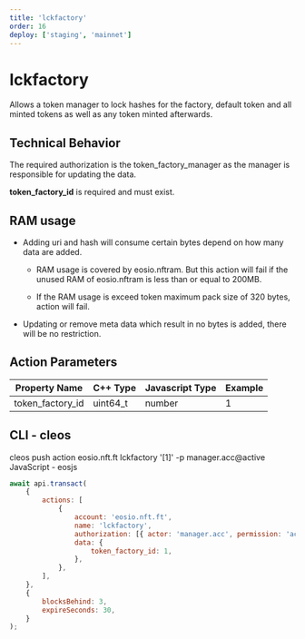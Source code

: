 ```yaml
---
title: 'lckfactory'
order: 16
deploy: ['staging', 'mainnet']
---
```


# lckfactory

Allows a token manager to lock hashes for the factory, default token and all minted tokens as well as any token minted afterwards.

## Technical Behavior

The required authorization is the token_factory_manager as the manager is responsible for updating the data.

**token_factory_id** is required and must exist.

## RAM usage

-   Adding uri and hash will consume certain bytes depend on how many data are added.

    -   RAM usage is covered by eosio.nftram. But this action will fail if the unused RAM of eosio.nftram is less than or equal to 200MB.

    -   If the RAM usage is exceed token maximum pack size of 320 bytes, action will fail.

-   Updating or remove meta data which result in no bytes is added, there will be no restriction.

## Action Parameters

| Property Name    | C++ Type | Javascript Type | Example |
| ---------------- | -------- | --------------- | ------- |
| token_factory_id | uint64_t | number          | 1       |

## CLI - cleos

cleos push action eosio.nft.ft lckfactory '[1]' -p manager.acc@active
JavaScript - eosjs

```javascript
await api.transact(
    {
        actions: [
            {
                account: 'eosio.nft.ft',
                name: 'lckfactory',
                authorization: [{ actor: 'manager.acc', permission: 'active' }],
                data: {
                    token_factory_id: 1,
                },
            },
        ],
    },
    {
        blocksBehind: 3,
        expireSeconds: 30,
    }
);
```
